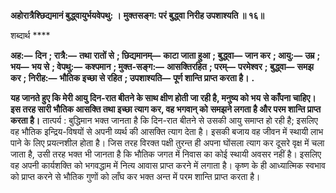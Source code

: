 **अहोरात्रैश्छिद्यमानं बुद्ध्वायुर्भयवेपथु: ।** **मुक्तसङ्ग: परं बुद्ध्वा निरीह उपशाश्यति ॥ १६॥** 

शब्दार्थ **** 

**अह:—** **दिन** **; रात्रै:—** **तथा रातों से** **; छिद्यमानम्—** **काटा जाता हुआ** **; बुद्ध्वा—** **जान कर** **; आयु:—** **उम्र** **; भय—** **भय से** **; वेपथु:—** **कश्पमान** **; मुक्त-सङ्ग:—** **आसक्तिरहित** **; परम्—** **परमेश्वर** **; बुद्ध्वा—** **समझ कर** **; निरीह:—** **भौतिक इच्छा से रहित** **; उपशाश्यति—** **पूर्ण शान्ति प्राप्त करता है।** **.** 

**यह जानते हुए कि मेरी आयु दिन-रात बीतने के साथ क्षीण होती जा रही है, मनुष्य को भय** **से काँपना चाहिए। इस तरह सारी भौतिक आसक्ति तथा इच्छा त्याग कर, वह भगवान् को** **समझने लगता है और परम शान्ति प्राप्त करता है।** तात्पर्य : बुद्धिमान भक्त जानता है कि दिन-रात बीतने से उसकी आयु समाप्त हो रही है; इसलिए वह भौतिक इन्द्रिय-विषयों से अपनी व्यर्थ की आसक्ति त्याग देता है। इसकी बजाय वह जीवन में स्थायी लाभ पाने के लिए प्रयत्नशील होता है। जिस तरह विरक्त पक्षी तुरन्त ही अपना घोंसला त्याग कर दूसरे वृक्ष में चला जाता है, उसी तरह भक्त भी जानता है कि भौतिक जगत में निवास का कोई स्थायी अवसर नहीं है। इसलिए वह अपनी कार्यशक्ति को भगवद्धाम में नित्य आवास प्राप्त करने में लगाता है। कृष्ण के ही आध्यात्मिक स्वभाव को प्राप्त करने से भौतिक गुणों को लाँघ कर भक्त अन्त में परम शान्ति प्राप्त करता है।  